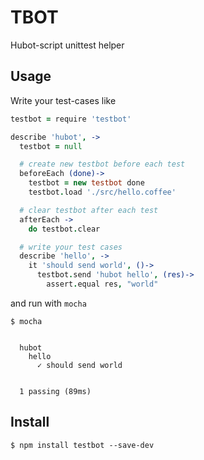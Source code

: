 # TBOT

Hubot-script unittest helper


## Usage

Write your test-cases like

```coffee
testbot = require 'testbot'

describe 'hubot', ->
  testbot = null

  # create new testbot before each test
  beforeEach (done)->
    testbot = new testbot done
    testbot.load './src/hello.coffee'

  # clear testbot after each test
  afterEach ->
    do testbot.clear

  # write your test cases
  describe 'hello', ->
    it 'should send world', ()->
      testbot.send 'hubot hello', (res)->
        assert.equal res, "world"
```

and run with `mocha`

```shell
$ mocha


  hubot
    hello
      ✓ should send world


  1 passing (89ms)
```


## Install

```shell
$ npm install testbot --save-dev
```

